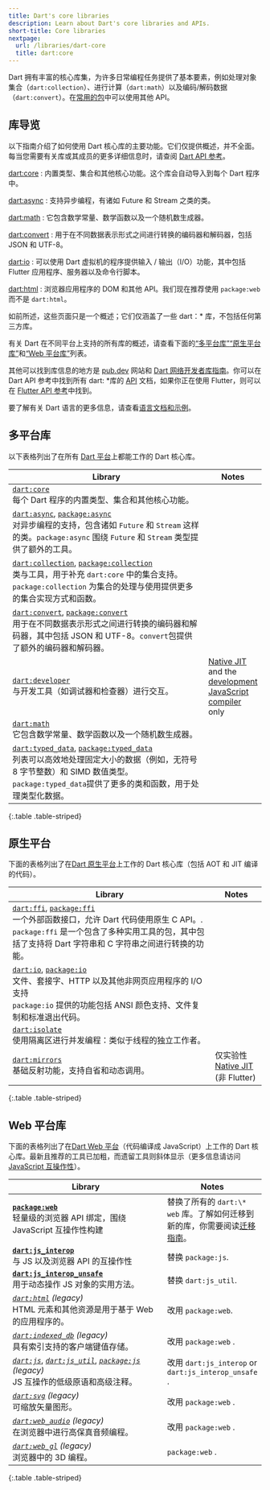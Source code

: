 ```yaml
---
title: Dart's core libraries
description: Learn about Dart's core libraries and APIs.
short-title: Core libraries
nextpage:
  url: /libraries/dart-core
  title: dart:core
---
```


<style>
  th:first-child {
    width: 80%;
  }
</style>

Dart 拥有丰富的核心库集，为许多日常编程任务提供了基本要素，例如处理对象集合（`dart:collection`）、进行计算（`dart:math`）以及编码/解码数据（`dart:convert`）。在[常用的包](/resources/useful-packages)中可以使用其他 API。

## 库导览

以下指南介绍了如何使用 Dart 核心库的主要功能。它们仅提供概述，并不全面。每当您需要有关库或其成员的更多详细信息时，请查阅 [Dart API 参考][Dart API]。

[dart:core](/libraries/dart-core)
: 内置类型、集合和其他核心功能。这个库会自动导入到每个 Dart 程序中。

[dart:async](/libraries/dart-async)
: 支持异步编程，有诸如 Future 和 Stream 之类的类。

[dart:math](/libraries/dart-math)
: 它包含数学常量、数学函数以及一个随机数生成器。

[dart:convert](/libraries/dart-convert)
: 用于在不同数据表示形式之间进行转换的编码器和解码器，包括 JSON 和 UTF-8。

[dart:io](/libraries/dart-io)
: 可以使用 Dart 虚拟机的程序提供输入 / 输出（I/O）功能，其中包括 Flutter 应用程序、服务器以及命令行脚本。

[dart:html](/libraries/dart-html)
: 浏览器应用程序的 DOM 和其他 API。我们现在推荐使用 `package:web` 而不是 `dart:html`。

如前所述，这些页面只是一个概述；它们仅涵盖了一些 dart：\* 库，不包括任何第三方库。

有关 Dart 在不同平台上支持的所有库的概述，请查看下面的[“多平台库”](#multi-platform-libraries)[“原生平台库”](#native-platform-libraries)和[“Web 平台库”](#web-platform-libraries)列表。

其他可以找到库信息的地方是 [pub.dev]({{site.pub}}) 网站和 [Dart 网络开发者库指南][webdev libraries]。你可以在 Dart API 参考中找到所有 dart: \*库的 [API][Dart API] 文档，如果你正在使用 Flutter，则可以在 [Flutter API 参考][api-flutter]中找到。

要了解有关 Dart 语言的更多信息，请查看[语言文档和示例](/language)。

[Dart API]: {{site.dart-api}}/{{site.sdkInfo.channel}}
[webdev libraries]: /web/libraries
[api-flutter]: {{site.flutter-api}}

## 多平台库

以下表格列出了在所有 [Dart 平台](/overview#platform)上都能工作的 Dart 核心库。

| Library                                                                                                                                                                                                                             | Notes                                                              |
| ----------------------------------------------------------------------------------------------------------------------------------------------------------------------------------------------------------------------------------- | ------------------------------------------------------------------ |
| [`dart:core`][dart-core]<br>每个 Dart 程序的内置类型、集合和其他核心功能。                                                                                                                                                          |                                                                    |
| [`dart:async`][dart-async], [`package:async`][package-async]<br>对异步编程的支持，包含诸如 `Future` 和 `Stream` 这样的类。`package:async` 围绕 `Future` 和 `Stream` 类型提供了额外的工具。                                          |                                                                    |
| [`dart:collection`][dart-collection], [`package:collection`][package-collection]<br>类与工具，用于补充 `dart:core` 中的集合支持。`package:collection` 为集合的处理与使用提供更多的集合实现方式和函数。                              |                                                                    |
| [`dart:convert`][dart-convert], [`package:convert`][package-convert]<br>用于在不同数据表示形式之间进行转换的编码器和解码器，其中包括 JSON 和 UTF-8。`convert`包提供了额外的编码器和解码器。                                         |                                                                    |
| [`dart:developer`][dart-developer]<br> 与开发工具（如调试器和检查器）进行交互。                                                                                                                                                     | [Native JIT][jit] and the [development JavaScript compiler][] only |
| [`dart:math`][dart-math]<br>它包含数学常量、数学函数以及一个随机数生成器。                                                                                                                                                          |                                                                    |
| [`dart:typed_data`][dart-typed_data], [`package:typed_data`][package-typed_data]<br>列表可以高效地处理固定大小的数据（例如，无符号 8 字节整数）和 SIMD 数值类型。<br>`package:typed_data`提供了更多的类和函数，用于处理类型化数据。 |                                                                    |

{:.table .table-striped}

## 原生平台

下面的表格列出了在[Dart 原生平台](/overview#native-platform)上工作的 Dart 核心库（包括 AOT 和 JIT 编译的代码）。

| Library                                                                                                                                                                                                              | Notes                                           |
| -------------------------------------------------------------------------------------------------------------------------------------------------------------------------------------------------------------------- | ----------------------------------------------- |
| [`dart:ffi`][dart-ffi], [`package:ffi`][package-ffi]<br>一个外部函数接口，允许 Dart 代码使用原生 C API。.<br>`package:ffi` 是一个包含了多种实用工具的包，其中包括了支持将 Dart 字符串和 C 字符串之间进行转换的功能。 |                                                 |
| [`dart:io`][dart-io], [`package:io`][package-io]<br>文件、套接字、HTTP 以及其他非网页应用程序的 I/O 支持<br>`package:io` 提供的功能包括 ANSI 颜色支持、文件复制和标准退出代码。                                      |                                                 |
| [`dart:isolate`][dart-isolate]<br> 使用隔离区进行并发编程：类似于线程的独立工作者。                                                                                                                                  |                                                 |
| [`dart:mirrors`][dart-mirrors]<br> 基础反射功能，支持自省和动态调用。                                                                                                                                                | 仅实验性<br>[Native JIT][jit] (非&nbsp;Flutter) |

{:.table .table-striped}

## Web 平台库

下面的表格列出了在[Dart Web 平台](/overview#web-platform)（代码编译成 JavaScript）上工作的 Dart 核心库。最新且推荐的工具已加粗，而遗留工具则斜体显示（更多信息请访问[JavaScript 互操作性]()）。

| Library                                                                                                                               | Notes                                                                                 |
| ------------------------------------------------------------------------------------------------------------------------------------- | ------------------------------------------------------------------------------------- |
| [**`package:web`**][pkg-web] <br>轻量级的浏览器 API 绑定，围绕 JavaScript 互操作性构建                                                | 替换了所有的 `dart:\* web` 库。了解如何迁移到新的库，你需要阅读[迁移指南][html-web]。 |
| [**`dart:js_interop`**][js-interop] <br>与 JS 以及浏览器 API 的互操作性                                                               | 替换 `package:js`.                                                                    |
| [**`dart:js_interop_unsafe`**][js-interop-unsafe] <br>用于动态操作 JS 对象的实用方法。                                                | 替换 `dart:js_util`.                                                                  |
| [_`dart:html`_][dart-html] _(legacy)_ <br>HTML 元素和其他资源是用于基于 Web 的应用程序的。                                            | 改用 `package:web`.                                                                   |
| [_`dart:indexed_db`_][dart-indexed_db] _(legacy)_ <br>具有索引支持的客户端键值存储。                                                  | 改用 `package:web` .                                                                  |
| [_`dart:js`_][dart-js], [_`dart:js_util`_][dart-js_util], [_`package:js`_][package-js] _(legacy)_ <br>JS 互操作的低级原语和高级注释。 | 改用 `dart:js_interop` or `dart:js_interop_unsafe` .                                  |
| [_`dart:svg`_][dart-svg] _(legacy)_ <br>可缩放矢量图形。                                                                              | 改用 `package:web` .                                                                  |
| [_`dart:web_audio`_][dart-web_audio] _(legacy)_ <br>在浏览器中进行高保真音频编程。                                                    | 改用 `package:web` .                                                                  |
| [_`dart:web_gl`_][dart-web_gl] _(legacy)_ <br>浏览器中的 3D 编程。                                                                    | `package:web` .                                                                       |

{:.table .table-striped}

<!---
Multi-platform libraries
-->

[dart-core]: {{site.dart-api}}/{{site.sdkInfo.channel}}/dart-core/dart-core-library.html
[dart-async]: {{site.dart-api}}/{{site.sdkInfo.channel}}/dart-async/dart-async-library.html
[package-async]: {{site.pub-pkg}}/async
[dart-collection]: {{site.dart-api}}/{{site.sdkInfo.channel}}/dart-collection/dart-collection-library.html
[package-collection]: {{site.pub-pkg}}/collection
[dart-convert]: {{site.dart-api}}/{{site.sdkInfo.channel}}/dart-convert/dart-convert-library.html
[package-convert]: {{site.pub-pkg}}/convert
[dart-developer]: {{site.dart-api}}/{{site.sdkInfo.channel}}/dart-developer/dart-developer-library.html
[dart-math]: {{site.dart-api}}/{{site.sdkInfo.channel}}/dart-math/dart-math-library.html
[dart-typed_data]: {{site.dart-api}}/{{site.sdkInfo.channel}}/dart-typed_data/dart-typed_data-library.html
[package-typed_data]: {{site.pub-pkg}}/typed_data

<!---
Native platform libraries
-->

[dart-ffi]: {{site.dart-api}}/{{site.sdkInfo.channel}}/dart-ffi/dart-ffi-library.html
[package-ffi]: {{site.pub-pkg}}/ffi
[dart-io]: {{site.dart-api}}/{{site.sdkInfo.channel}}/dart-io/dart-io-library.html
[package-io]: {{site.pub-pkg}}/io
[dart-isolate]: {{site.dart-api}}/{{site.sdkInfo.channel}}/dart-isolate/dart-isolate-library.html
[dart-mirrors]: {{site.dart-api}}/{{site.sdkInfo.channel}}/dart-mirrors/dart-mirrors-library.html

<!---
Web platform libraries
-->

[pkg-web]: {{site.pub-pkg}}/web
[js-interop]: {{site.dart-api}}/{{site.sdkInfo.channel}}/dart-js_interop/dart-js_interop-library.html
[js-interop-unsafe]: {{site.dart-api}}/{{site.sdkInfo.channel}}/dart-js_interop_unsafe/dart-js_interop_unsafe-library.html
[dart-html]: {{site.dart-api}}/{{site.sdkInfo.channel}}/dart-html/dart-html-library.html
[dart-indexed_db]: {{site.dart-api}}/{{site.sdkInfo.channel}}/dart-indexed_db/dart-indexed_db-library.html
[dart-js]: {{site.dart-api}}/{{site.sdkInfo.channel}}/dart-js/dart-js-library.html
[package-js]: {{site.pub-pkg}}/js
[dart-js_util]: {{site.dart-api}}/{{site.sdkInfo.channel}}/dart-js_util/dart-js_util-library.html
[dart-svg]: {{site.dart-api}}/{{site.sdkInfo.channel}}/dart-svg/dart-svg-library.html
[dart-web_audio]: {{site.dart-api}}/{{site.sdkInfo.channel}}/dart-web_audio/dart-web_audio-library.html
[dart-web_gl]: {{site.dart-api}}/{{site.sdkInfo.channel}}/dart-web_gl/dart-web_gl-library.html

<!---
Misc
-->

[development JavaScript compiler]: /tools/webdev#serve
[jit]: /overview#native-platform
[JavaScript interoperability]: /interop/js-interop
[html-web]: /interop/js-interop/package-web
